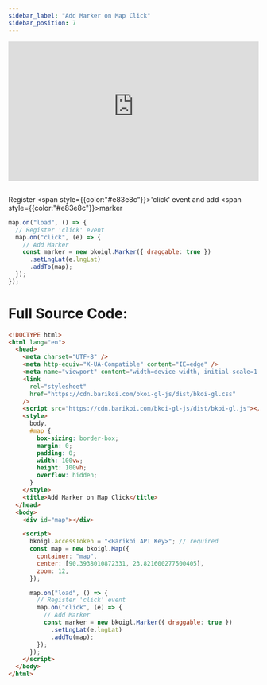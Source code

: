 ```yaml
---
sidebar_label: "Add Marker on Map Click"
sidebar_position: 7
---
```


<iframe src="https://bkoi-gl-example-add-marker-on-click.surge.sh/" width="100%" height="280px" frameborder="0" style={{border:"1px solid black"}} allowfullscreen></iframe>

##

Register <span style={{color:"#e83e8c"}}>'click'</span> event and add <span style={{color:"#e83e8c"}}>marker</span>

```js
map.on("load", () => {
  // Register 'click' event
  map.on("click", (e) => {
    // Add Marker
    const marker = new bkoigl.Marker({ draggable: true })
      .setLngLat(e.lngLat)
      .addTo(map);
  });
});
```

# Full Source Code:

```html
<!DOCTYPE html>
<html lang="en">
  <head>
    <meta charset="UTF-8" />
    <meta http-equiv="X-UA-Compatible" content="IE=edge" />
    <meta name="viewport" content="width=device-width, initial-scale=1.0" />
    <link
      rel="stylesheet"
      href="https://cdn.barikoi.com/bkoi-gl-js/dist/bkoi-gl.css"
    />
    <script src="https://cdn.barikoi.com/bkoi-gl-js/dist/bkoi-gl.js"></script>
    <style>
      body,
      #map {
        box-sizing: border-box;
        margin: 0;
        padding: 0;
        width: 100vw;
        height: 100vh;
        overflow: hidden;
      }
    </style>
    <title>Add Marker on Map Click</title>
  </head>
  <body>
    <div id="map"></div>

    <script>
      bkoigl.accessToken = "<Barikoi API Key>"; // required
      const map = new bkoigl.Map({
        container: "map",
        center: [90.3938010872331, 23.821600277500405],
        zoom: 12,
      });

      map.on("load", () => {
        // Register 'click' event
        map.on("click", (e) => {
          // Add Marker
          const marker = new bkoigl.Marker({ draggable: true })
            .setLngLat(e.lngLat)
            .addTo(map);
        });
      });
    </script>
  </body>
</html>
```
